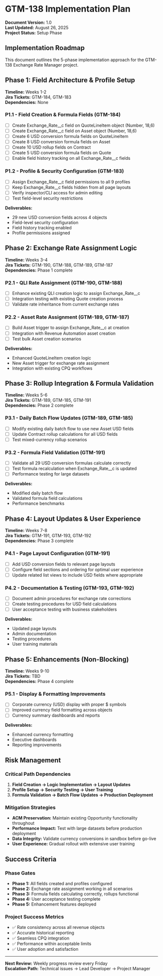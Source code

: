# GTM-138 Implementation Plan

**Document Version:** 1.0  
**Last Updated:** August 26, 2025  
**Project Status:** Setup Phase

## Implementation Roadmap

This document outlines the 5-phase implementation approach for the GTM-138 Exchange Rate Manager project.

## Phase 1: Field Architecture & Profile Setup

**Timeline:** Weeks 1-2  
**Jira Tickets:** GTM-184, GTM-183  
**Dependencies:** None

### P1.1 - Field Creation & Formula Fields (GTM-184)
- [ ] Create Exchange_Rate__c field on QuoteLineItem object (Number, 18,6)
- [ ] Create Exchange_Rate__c field on Asset object (Number, 18,6)
- [ ] Create 6 USD conversion formula fields on QuoteLineItem
- [ ] Create 8 USD conversion formula fields on Asset
- [ ] Create 10 USD rollup fields on Contract
- [ ] Create 5 USD conversion formula fields on Quote
- [ ] Enable field history tracking on all Exchange_Rate__c fields

### P1.2 - Profile & Security Configuration (GTM-183)
- [ ] Assign Exchange_Rate__c field permissions to all 9 profiles
- [ ] Keep Exchange_Rate__c fields hidden from all page layouts
- [ ] Verify inspector/CLI access for admin editing
- [ ] Test field-level security restrictions

**Deliverables:**
- 29 new USD conversion fields across 4 objects
- Field-level security configuration
- Field history tracking enabled
- Profile permissions assigned

## Phase 2: Exchange Rate Assignment Logic

**Timeline:** Weeks 3-4  
**Jira Tickets:** GTM-190, GTM-188, GTM-189, GTM-187  
**Dependencies:** Phase 1 complete

### P2.1 - QLI Rate Assignment (GTM-190, GTM-188)
- [ ] Enhance existing QLI creation logic to assign Exchange_Rate__c
- [ ] Integration testing with existing Quote creation process
- [ ] Validate rate inheritance from current exchange rates

### P2.2 - Asset Rate Assignment (GTM-189, GTM-187)
- [ ] Build Asset trigger to assign Exchange_Rate__c at creation
- [ ] Integration with Revenue Automation asset creation
- [ ] Test bulk Asset creation scenarios

**Deliverables:**
- Enhanced QuoteLineItem creation logic
- New Asset trigger for exchange rate assignment
- Integration with existing CPQ workflows

## Phase 3: Rollup Integration & Formula Validation

**Timeline:** Weeks 5-6  
**Jira Tickets:** GTM-189, GTM-185, GTM-191  
**Dependencies:** Phase 2 complete

### P3.1 - Daily Batch Flow Updates (GTM-189, GTM-185)
- [ ] Modify existing daily batch flow to use new Asset USD fields
- [ ] Update Contract rollup calculations for all USD fields
- [ ] Test mixed-currency rollup scenarios

### P3.2 - Formula Field Validation (GTM-191)
- [ ] Validate all 29 USD conversion formulas calculate correctly
- [ ] Test formula recalculation when Exchange_Rate__c is updated
- [ ] Performance testing for large datasets

**Deliverables:**
- Modified daily batch flow
- Validated formula field calculations
- Performance benchmarks

## Phase 4: Layout Updates & User Experience

**Timeline:** Weeks 7-8  
**Jira Tickets:** GTM-191, GTM-193, GTM-192  
**Dependencies:** Phase 3 complete

### P4.1 - Page Layout Configuration (GTM-191)
- [ ] Add USD conversion fields to relevant page layouts
- [ ] Configure field sections and ordering for optimal user experience
- [ ] Update related list views to include USD fields where appropriate

### P4.2 - Documentation & Testing (GTM-193, GTM-192)
- [ ] Document admin procedures for exchange rate corrections
- [ ] Create testing procedures for USD field calculations
- [ ] User acceptance testing with business stakeholders

**Deliverables:**
- Updated page layouts
- Admin documentation
- Testing procedures
- User training materials

## Phase 5: Enhancements (Non-Blocking)

**Timeline:** Weeks 9-10  
**Jira Tickets:** TBD  
**Dependencies:** Phase 4 complete

### P5.1 - Display & Formatting Improvements
- [ ] Corporate currency (USD) display with proper $ symbols
- [ ] Improved currency field formatting across objects
- [ ] Currency summary dashboards and reports

**Deliverables:**
- Enhanced currency formatting
- Executive dashboards
- Reporting improvements

## Risk Management

### Critical Path Dependencies
1. **Field Creation → Logic Implementation → Layout Updates**
2. **Profile Setup → Security Testing → User Training**
3. **Formula Validation → Batch Flow Updates → Production Deployment**

### Mitigation Strategies
- **ACM Preservation:** Maintain existing Opportunity functionality throughout
- **Performance Impact:** Test with large datasets before production deployment
- **Data Integrity:** Validate currency conversions in sandbox before go-live
- **User Experience:** Gradual rollout with extensive user training

## Success Criteria

### Phase Gates
- **Phase 1:** All fields created and profiles configured
- **Phase 2:** Exchange rate assignment working in all scenarios
- **Phase 3:** Formula fields calculating correctly, rollups functional
- **Phase 4:** User acceptance testing complete
- **Phase 5:** Enhancement features deployed

### Project Success Metrics
- ✅ Rate consistency across all revenue objects
- ✅ Accurate historical reporting
- ✅ Seamless CPQ integration
- ✅ Performance within acceptable limits
- ✅ User adoption and satisfaction

---
**Next Review:** Weekly progress review every Friday  
**Escalation Path:** Technical issues → Lead Developer → Project Manager

